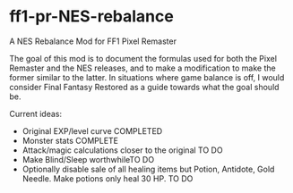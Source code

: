 # ff1-pr-NES-rebalance
A NES Rebalance Mod for FF1 Pixel Remaster

The goal of this mod is to document the formulas used for both the Pixel Remaster and the NES releases, and to make a modification to make the former similar to the latter. In situations where game balance is off, I would consider Final Fantasy Restored as a guide towards what the goal should be.

Current ideas:

- Original EXP/level curve COMPLETED
- Monster stats COMPLETE
- Attack/magic calculations closer to the original TO DO
- Make Blind/Sleep worthwhileTO DO
- Optionally disable sale of all healing items but Potion, Antidote, Gold Needle. Make potions only heal 30 HP. TO DO